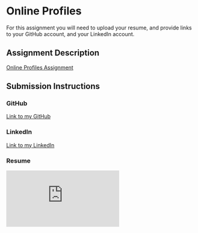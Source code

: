 # Online Profiles
For this assignment you will need to upload your resume, and provide links to your GitHub account, and your LinkedIn account.

## Assignment Description
[Online Profiles Assignment](https://education.launchcode.org/liftoff/assignments/online-profiles/)

## Submission Instructions
 
### GitHub

[Link to my GitHub](https://github.com/JessicaNations)
 
### LinkedIn

[Link to my LinkedIn](https://linkedin.com/in/jessica-nations-6a561479)

### Resume

![Image of my Resume](https://github.com/JessicaNations/liftoff-assignments/blob/master/C1-Online_Profiles/2018RESUME.docx.pdf)